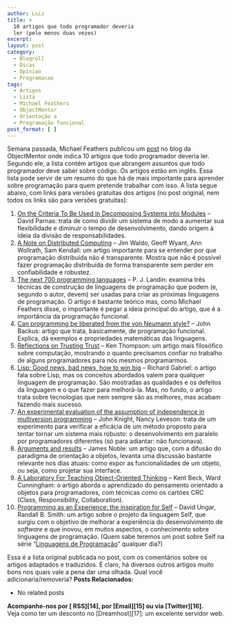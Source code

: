 ```yaml
---
author: Luiz
title: >
  10 artigos que todo programador deveria
  ler (pelo menos duas vezes)
excerpt:
layout: post
category:
  - Blogroll
  - Dicas
  - Opiniao
  - Programacao
tags:
  - Artigos
  - Lista
  - Michael Feathers
  - ObjectMentor
  - Orientação a
  - Programação funcional
post_format: [ ]
---
```

Semana passada, Michael Feathers publicou um [post][1] no blog da ObjectMentor onde indica 10 artigos que todo programador deveria ler. Segundo ele, a lista contém artigos que abrangem assuntos que todo programador deve saber sobre código. Os artigos estão em inglês. Essa lista pode servir de um resumo do que há de mais importante para aprender sobre programação para quem pretende trabalhar com isso. A lista segue abaixo, com links para versões gratuitas dos artigos (no post original, nem todos os links são para versões gratuitas):

1.  [On the Criteria To Be Used in Decomposing Systems into Modules][2] – David Parnas: trata de como dividir um sistema de modo a aumentar sua flexibilidade e diminuir o tempo de desenvolvimento, dando origem à ideia da divisão de responsabilidades.
2.  [A Note on Distributed Computing][3] – Jim Waldo, Geoff Wyant, Ann Wollrath, Sam Kendall: um artigo importante para se entender por que programação distribuída não é transparente. Mostra que não é possível fazer programação distribuída de forma transparente sem perder em confiabilidade e robustez.
3.  [The next 700 programming languages][4] – P. J. Landin: examina três técnicas de construção de linguagens de programação que podem (e, segundo o autor, devem) ser usadas para criar as próximas linguagens de programação. O artigo é bastante teórico mas, como Michael Feathers disse, o importante é pegar a ideia principal do artigo, que é a importância da programação funcional.
4.  [Can programming be liberated from the von Neumann style?][5] – John Backus: artigo que trata, basicamente, de programação funcional. Explica, dá exemplos e propriedades matemáticas das linguagens.
5.  [Reflections on Trusting Trust][6] – Ken Thompson: um artigo mais filosófico sobre computação, mostrando o quanto precisamos confiar no trabalho de alguns programadores para nós mesmos programarmos.
6.  [Lisp: Good news, bad news, how to win big][7] – Richard Gabriel: o artigo fala sobre Lisp, mas os conceitos abordados valem para qualquer linguagem de programação. São mostradas as qualidades e os defeitos da linguagem e o que fazer para melhorá-la. Mas, no fundo, o artigo trata sobre tecnologias que nem sempre são as melhores, mas acabam fazendo mais sucesso.
7.  [An experimental evaluation of the assumption of independence in multiversion programming][8] – John Knight, Nancy Leveson: trata de um experimento para verificar a eficácia de um método proposto para tentar tornar um sistema mais robusto: o desenvolvimento em paralelo por programadores diferentes (só para adiantar: não funcionava).
8.  [Arguments and results][9] – James Noble: um artigo que, com a difusão do paradigma de orientação a objetos, levanta uma discussão bastante relevante nos dias atuais: como expor as funcionalidades de um objeto, ou seja, como projetar sua interface.
9.  [A Laboratory For Teaching Object-Oriented Thinking][10] – Kent Beck, Ward Cunningham: o artigo aborda o aprendizado do pensamento orientado a objetos para programadores, com técnicas como os cartões CRC (Class, Responsibility, Collaboration).
10. [Programming as an Experience: the inspiration for Self][11] – David Ungar, Randall B. Smith: um artigo sobre o projeto da linguagem Self, que surgiu com o objetivo de melhorar a experiência do desenvolvimento de *software* e que inovou, em muitos aspectos, o conhecimento sobre linguagens de programação. (Quem sabe teremos um post sobre Self na série “[Linguagens de Programação][12]” qualquer dia?)

Essa é a lista original publicada no post, com os comentários sobre os artigos adaptados e traduzidos. É claro, há diversos outros artigos muito bons nos quais vale a pena dar uma olhada. Qual você adicionaria/removeria? 
**Posts Relacionados:** 
*   No related posts









**Acompanhe-nos por [ RSS][14], por [Email][15] ou via [Twitter][16].**  
Veja como ter um desconto no [Dreamhost][17]: um excelente servidor web.

 [1]: http://blog.objectmentor.com/articles/2009/02/26/10-papers-every-programmer-should-read-at-least-twice
 [2]: http://sunnyday.mit.edu/16.355/parnas-criteria.html
 [3]: http://research.sun.com/techrep/1994/abstract-29.html
 [4]: http://ttic.uchicago.edu/~blume/classes/aut2008/proglang/papers/Landin-next-700.pdf
 [5]: http://www.thocp.net/biographies/papers/backus_turingaward_lecture.pdf
 [6]: http://cm.bell-labs.com/who/ken/trust.html
 [7]: http://citeseerx.ist.psu.edu/viewdoc/summary?doi=10.1.1.50.6083
 [8]: http://citeseerx.ist.psu.edu/viewdoc/summary?doi=10.1.1.29.363
 [9]: http://citeseerx.ist.psu.edu/viewdoc/summary?doi=10.1.1.50.7565
 [10]: http://c2.com/doc/oopsla89/paper.html
 [11]: http://citeseerx.ist.psu.edu/viewdoc/summary?doi=10.1.1.31.562
 [12]: http://vidageek.net/2008/08/11/linguagens-de-programacao/





